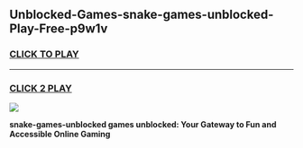 
## Unblocked-Games-snake-games-unblocked-Play-Free-p9w1v
<h3>
<a href="https://premium76.site?title=snake-games-unblocked&ref=20A">CLICK TO PLAY</a></h3>
<hr>

<h3>
<a href="https://premium76.site?title=snake-games-unblocked&ref=20A">CLICK 2 PLAY</a>
  
</h3>

<a href="https://premium76.site?title=snake-games-unblocked&ref=20A"><img src="https://clearcache.store/games.png"></a>


**snake-games-unblocked games unblocked: Your Gateway to Fun and Accessible Online Gaming**

